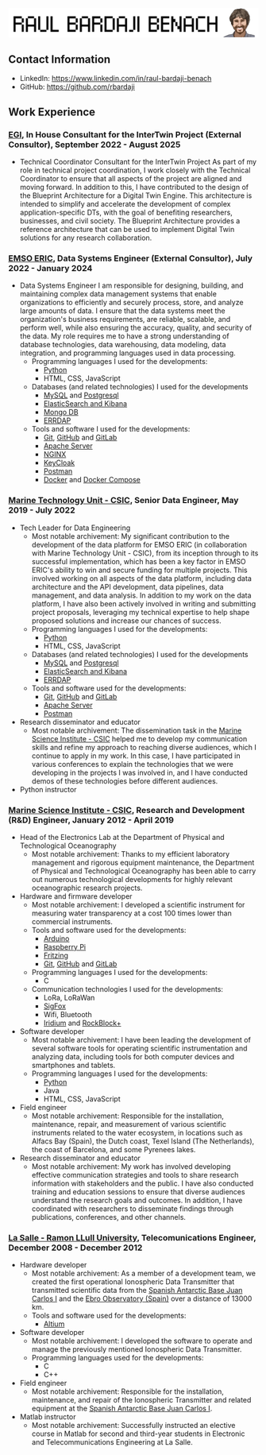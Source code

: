 ![Header Image](img/yo_letras.png)

## Contact Information

- LinkedIn: <a href="https://www.linkedin.com/in/raul-bardaji-benach/" target="_blank">https://www.linkedin.com/in/raul-bardaji-benach</a>
- GitHub: <a href="https://github.com/rbardaji" target="_blank">https://github.com/rbardaji</a>

## Work Experience

### <a href="https://www.egi.eu/" target="_blank">EGI</a>, In House Consultant for the InterTwin Project (External Consultor), September 2022 - August 2025

- Technical Coordinator Consultant for the InterTwin Project
    As part of my role in technical project coordination, I work closely with the Technical Coordinator to ensure that all aspects of the project are aligned and moving forward. In addition to this, I have contributed to the design of the Blueprint Architecture for a Digital Twin Engine. This architecture is intended to simplify and accelerate the development of complex application-specific DTs, with the goal of benefiting researchers, businesses, and civil society. The Blueprint Architecture provides a reference architecture that can be used to implement Digital Twin solutions for any research collaboration.


### <a href="https://emso.eu/" target="_blank">EMSO ERIC</a>, Data Systems Engineer (External Consultor), July 2022 - January 2024

- Data Systems Engineer
    I am responsible for designing, building, and maintaining complex data management systems that enable organizations to efficiently and securely process, store, and analyze large amounts of data. I ensure that the data systems meet the organization's business requirements, are reliable, scalable, and perform well, while also ensuring the accuracy, quality, and security of the data. My role requires me to have a strong understanding of database technologies, data warehousing, data modeling, data integration, and programming languages used in data processing.
    - Programming languages I used for the developments:
        - <a href="https://www.python.org/" target="_blank">Python</a>
        - HTML, CSS, JavaScript
    - Databases (and related technologies) I used for the developments
        - <a href="https://www.mysql.com/" target="_blank">MySQL</a> and <a href="https://www.postgresql.org/" target="_blank">Postgresql</a>
        - <a href="https://www.elastic.co/" target="_blank">ElasticSearch and Kibana</a>
        - <a href="https://www.mongodb.com/" target="_blank">Mongo DB</a>
        - <a href="https://opendap.co-ops.nos.noaa.gov/erddap/index.html" target="_blank">ERRDAP</a>
    - Tools and software I used for the developments:
        - <a href="https://git-scm.com/" target="_blank">Git</a>, <a href="https://github.com/" target="_blank">GitHub</a> and <a href="https://gitlab.com/" target="_blank">GitLab</a>
        - <a href="https://httpd.apache.org/" target="_blank">Apache Server</a>
        - <a href="https://nginx.org" target="_blank">NGINX</a>
        - <a href="https://www.keycloak.org/" target="_blank">KeyCloak</a>
        - <a href="https://www.postman.com/" target="_blank">Postman</a>
        - <a href="https://www.docker.com/" target="_blank">Docker</a> and <a href="https://docs.docker.com/compose/" target="_blank">Docker Compose</a>


### <a href="http://www.utm.csic.es/" target="_blank">Marine Technology Unit - CSIC</a>, Senior Data Engineer, May 2019 - July 2022

- Tech Leader for Data Engineering
    - Most notable archivement: My significant contribution to the development of the data platform for EMSO ERIC (in collaboration with Marine Technology Unit - CSIC), from its inception through to its successful implementation, which has been a key factor in EMSO ERIC's ability to win and secure funding for multiple projects. This involved working on all aspects of the data platform, including data architecture and the API development, data pipelines, data management, and data analysis. In addition to my work on the data platform, I have also been actively involved in writing and submitting project proposals, leveraging my technical expertise to help shape proposed solutions and increase our chances of success.
    - Programming languages I used for the developments:
        - <a href="https://www.python.org/" target="_blank">Python</a>
        - HTML, CSS, JavaScript
    - Databases (and related technologies) I used for the developments
        - <a href="https://www.mysql.com/" target="_blank">MySQL</a> and <a href="https://www.postgresql.org/" target="_blank">Postgresql</a>
        - <a href="https://www.elastic.co/" target="_blank">ElasticSearch and Kibana</a>
        - <a href="https://opendap.co-ops.nos.noaa.gov/erddap/index.html" target="_blank">ERRDAP</a>
    - Tools and software used for the developments:
        - <a href="https://git-scm.com/" target="_blank">Git</a>, <a href="https://github.com/" target="_blank">GitHub</a> and <a href="https://gitlab.com/" target="_blank">GitLab</a>
        - <a href="https://httpd.apache.org/" target="_blank">Apache Server</a>
        - <a href="https://www.postman.com/" target="_blank">Postman</a>
- Research disseminator and educator
    - Most notable archivement: The dissemination task in the <a href="https://www.icm.csic.es/" target="_blank">Marine Science Institute - CSIC</a> helped me to develop my communication skills and refine my approach to reaching diverse audiences, which I continue to apply in my work. In this case, I have participated in various conferences to explain the technologies that we were developing in the projects I was involved in, and I have conducted demos of these technologies before different audiences.
- Python instructor

### <a href="https://www.icm.csic.es/" target="_blank">Marine Science Institute - CSIC</a>, Research and Development (R&D) Engineer, January 2012 - April 2019

- Head of the Electronics Lab at the Department of Physical and Technological Oceanography
    - Most notable archivement: Thanks to my efficient laboratory management and rigorous equipment maintenance, the Department of Physical and Technological Oceanography has been able to carry out numerous technological developments for highly relevant oceanographic research projects.
- Hardware and firmware developer
    - Most notable archivement: I developed a scientific instrument for measuring water transparency at a cost 100 times lower than commercial instruments.
    - Tools and software used for the developments:
        - <a href="https://www.arduino.cc/" target="_blank">Arduino</a>
        - <a href="https://www.raspberrypi.com/" target="_blank">Raspberry Pi</a>
        - <a href="https://fritzing.org/" target="_blank">Fritzing</a>
        - <a href="https://git-scm.com/" target="_blank">Git</a>, <a href="https://github.com/" target="_blank">GitHub</a> and <a href="https://gitlab.com/" target="_blank">GitLab</a>
    - Programming languages I used for the developments:
        - C
    - Communication technologies I used for the developments:
        - LoRa, LoRaWan
        - <a href="https://www.sigfox.com/" target="_blank">SigFox</a>
        - Wifi, Bluetooth
        - <a href="https://www.iridium.com/" target="_blank">Iridium</a> and <a href="https://www.iridium.com/products/rock-seven-rockblock-plus/" target="_blank">RockBlock+</a>
- Software developer
    - Most notable archivement: I have been leading the development of several software tools for operating scientific instrumentation and analyzing data, including tools for both computer devices and smartphones and tablets.
    - Programming languages I used for the developments:
        - <a href="https://www.python.org/" target="_blank">Python</a>
        - Java
        - HTML, CSS, JavaScript
- Field engineer
    - Most notable archivement: Responsible for the installation, maintenance, repair, and measurement of various scientific instruments related to the water ecosystem, in locations such as Alfacs Bay (Spain), the Dutch coast, Texel Island (The Netherlands), the coast of Barcelona, and some Pyrenees lakes.
- Research disseminator and educator
    - Most notable archivement: My work has involved developing effective communication strategies and tools to share research information with stakeholders and the public. I have also conducted training and education sessions to ensure that diverse audiences understand the research goals and outcomes. In addition, I have coordinated with researchers to disseminate findings through publications, conferences, and other channels.

### <a href="https://www.salleurl.edu/" target="_blank">La Salle - Ramon LLull University</a>, Telecomunications Engineer, December 2008 - December 2012

- Hardware developer
    - Most notable archivement: As a member of a development team, we created the first operational Ionospheric Data Transmitter that transmitted scientific data from the <a href="https://goo.gl/maps/YZjg64aatt1LY4Be7" target="_blank">Spanish Antarctic Base Juan Carlos I</a> and the <a href="https://goo.gl/maps/StAjEK6YRuqbgPTSA" target="_blank">Ebro Observatory (Spain)</a> over a distance of 13000 km.
    - Tools and software used for the developments:
        - <a href="https://www.altium.com/" target="_blank">Altium</a>
- Software developer
    - Most notable archivement: I developed the software to operate and manage the previously mentioned Ionospheric Data Transmitter.
    - Programming languages used for the developments:
        - C
        - C++
- Field engineer
    - Most notable archivement: Responsible for the installation, maintenance, and repair of the Ionospheric Transmitter and related equipment at the <a href="https://goo.gl/maps/YZjg64aatt1LY4Be7" target="_blank">Spanish Antarctic Base Juan Carlos I</a>.
- Matlab instructor
    - Most notable archivement: Successfully instructed an elective course in Matlab for second and third-year students in Electronic and Telecommunications Engineering at La Salle.
